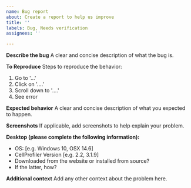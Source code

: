 ```yaml
---
name: Bug report
about: Create a report to help us improve
title: ''
labels: Bug, Needs verification
assignees: ''

---
```


**Describe the bug**
A clear and concise description of what the bug is.

**To Reproduce**
Steps to reproduce the behavior:
1. Go to '...'
2. Click on '....'
3. Scroll down to '....'
4. See error

**Expected behavior**
A clear and concise description of what you expected to happen.

**Screenshots**
If applicable, add screenshots to help explain your problem.

**Desktop (please complete the following information):**
 - OS: [e.g. Windows 10, OSX 14.6]
 - CellProfiler Version [e.g. 2.2, 3.1.9]
 - Downloaded from the website or installed from source?
 - If the latter, how?

**Additional context**
Add any other context about the problem here.
